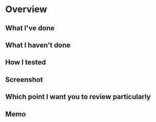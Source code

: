 # Overview

## What I've done

## What I haven't done

## How I tested

## Screenshot

## Which point I want you to review particularly

## Memo
